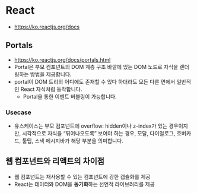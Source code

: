 
# React
- https://ko.reactjs.org/docs

## Portals
- https://ko.reactjs.org/docs/portals.html
- Portal은 부모 컴포넌트의 DOM 계층 구조 바깥에 있는 DOM 노드로 자식을 렌더링하는 방법을 제공합니다.
- portal이 DOM 트리의 어디에도 존재할 수 있다 하더라도 모든 다른 면에서 일반적인 React 자식처럼 동작합니다.
  - Portal을 통한 이벤트 버블링이 가능합니다.

### Usecase
- 유스케이스는 부모 컴포넌트에 overflow: hidden이나 z-index가 있는 경우이지만, 시각적으로 자식을 “튀어나오도록” 보여야 하는 경우, 모달, 다이얼로그, 호버카드, 툴팁, 스낵 메시지바가 해당 부분을 의미합니다.


## 웹 컴포넌트와 리액트의 차이점
- 웹 컴포넌트는 재사용할 수 있는 컴포넌트에 강한 캡슐화를 제공
- React는 데이터와 DOM을 **동기화**하는 선언적 라이브러리를 제공